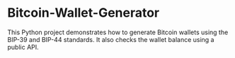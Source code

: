 # Bitcoin-Wallet-Generator
This Python project demonstrates how to generate Bitcoin wallets using the BIP-39 and BIP-44 standards. It also checks the wallet balance using a public API.
